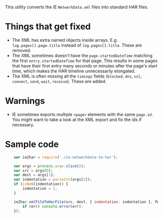 This utility converts the IE `NetworkData.xml` files into standard HAR files.

# Things that get fixed

- The XML has extra named objects inside arrays.  E.g. `log.pages[].page.title`
instead of `log.pages[].title`.  These are removed.
- The XML sometimes doesn't have the `page.startedDateTime` matching the first
`entry.startedDateTime` for that page.  This results in some pages that have
their first entry many seconds or minutes after the page's start time, which
makes the HAR timeline unnecessarily elongated.
- The XML is often missing all the `timings` fields (`blocked`, `dns`, `ssl`,
`connect`, `send`, `wait`, `receive`).  These are added.

# Warnings

- IE sometimes exports multiple `<page>` elements with the same `page.id`.
You might want to take a look at the XML export and fix the ids if necessary.

# Sample code

````js
    var ie2har = require('./ie-networkdata-to-har');

    var args = process.argv.slice(2);
    var src = args[0];
    var dest = args[1];
    var indentation = parseInt(args[2]);
    if (isNaN(indentation)) {
        indentation = 2;
    }

    ie2har.xmlFileToHarFile(src, dest, { indentation: indentation }, function(err) {
        if (err) console.error(err);
    });
````
